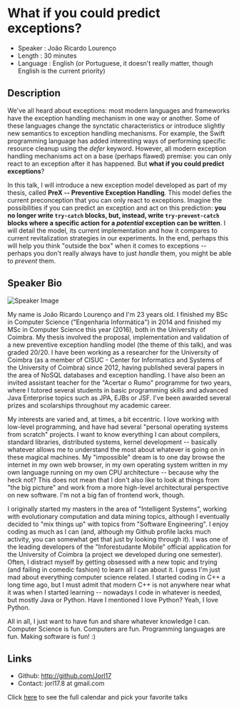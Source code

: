 What if you could predict exceptions?
========================

* Speaker   : João Ricardo Lourenço
* Length    : 30 minutes
* Language  : English (or Portuguese, it doesn't really matter, though English is the current priority)

Description
-----------

We've all heard about exceptions: most modern languages and frameworks have the exception handling mechanism in one way or another. Some of these languages change the synctatic characteristics or introduce slightly new semantics to exception handling mechanisms. For example, the Swift programming language has added interesting ways of performing specific resource cleanup using the _defer_ keyword. However, all modern exception handling mechanisms act on a base (perhaps flawed) premise: you can only react to an exception after it has happened. But **what if you could predict exceptions**?

In this talk, I will introduce a new exception model developed as part of my thesis, called **PreX -- Preventive Exception Handling**. This model defies the current preconception that you can only react to exceptions. Imagine the possibilities if you can predict an exception and act on this prediction: **you no longer write `try-catch` blocks, but, instead, write `try-prevent-catch` blocks where a specific action for a _potential_ exception can be written**. I will detail the model, its current implementation and how it compares to current revitalization strategies in our experiments. In the end, perhaps this will help you think "outside the box" when it comes to exceptions -- perhaps you don't really always have to just _handle_ them, you might be able to _prevent_ them.

Speaker Bio
-----------

![Speaker Image](https://avatars2.githubusercontent.com/u/1668225?v=3&s=400)

My name is João Ricardo Lourenço and I'm 23 years old. I finished my BSc in Computer Science ("Engenharia Informática") in 2014 and finished my MSc in Computer Science this year (2016), both in the University of Coimbra. My thesis involved the proposal, implementation and validation of a new preventive exception handling model (the theme of this talk), and was graded 20/20. I have been working as a researcher for the University of Coimbra (as a member of CISUC - Center for Informatics and Systems of the University of Coimbra) since 2012, having published several papers in the area of NoSQL databases and exception handling. I have also been an invited assistant teacher for the "Acertar o Rumo" programme for two years, where I tutored several students in basic programming skills and advanced Java Enterprise topics such as JPA, EJBs or JSF. I've been awarded several prizes and scolarships throughout my academic career.

My interests are varied and, at times, a bit eccentric. I love working with low-level programming, and have had several "personal operating systems from scratch" projects. I want to know everything I can about compilers, standard libraries, distributed systems, kernel development -- basically whatever allows me to understand the most about whatever is going on in these magical machines. My "impossible" dream is to one day browse the internet in my own web browser, in my own operating system written in my own language running on my own CPU architecture -- because why the heck not? This does not mean that I don't also like to look at things from "the big picture" and work from a more high-level architectural perspective on new software. I'm not a big fan of frontend work, though.

I originally started my masters in the area of "Intelligent Systems", working with evolutionary computation and data mining topics, although I eventually decided to "mix things up" with topics from "Software Engineering". I enjoy coding as much as I can (and, although my Github profile lacks much activity, you can somewhat get that just by looking through it). I was one of the leading developers of the "Inforestudante Mobile" official application for the University of Coimbra (a project we developed during one semester). Often, I distract myself by getting obsessed with a new topic and trying (and failing in comedic fashion) to learn all I can about it. I guess I'm just mad about everything computer science related. I started coding in C++ a long time ago, but I must admit that modern C++ is not anywhere near what it was when I started learning -- nowadays I code in whatever is needed, but mostly Java or Python. Have I mentioned I love Python? Yeah, I love Python.

All in all, I just want to have fun and share whatever knowledge I can. Computer Science is fun. Computers are fun. Programming languages are fun. Making software is fun! :)


Links
-----

* Github: http://github.com/Jorl17
* Contact: jorl17.8 at gmail.com

Click [here][1] to see the full calendar and pick your favorite talks

[1]: https://pixels.camp/schedule/
